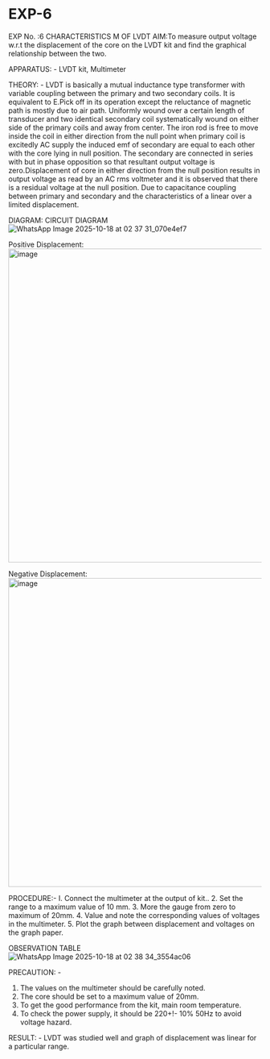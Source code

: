 # EXP-6
EXP No. :6 			CHARACTERISTICS M OF LVDT
AIM:To measure output voltage w.r.t the displacement of the core on the LVDT kit and
find the graphical relationship between the two.

APPARATUS: - LVDT kit, Multimeter

THEORY: - LVDT is basically a mutual inductance type transformer with variable coupling between the primary and two secondary coils. It is equivalent to E.Pick off in its operation except the reluctance of magnetic path is mostly due to air path. Uniformly wound over a certain length of transducer and two identical secondary coil systematically wound on either side of the primary coils and away from center. The iron rod is free to move inside the coil in either direction from the null point when primary coil is excitedly AC supply the induced emf of secondary are equal to each other with the core lying in null position. The secondary are connected in series with but in phase opposition so that resultant output voltage is zero.Displacement of core in either direction from the null position results in output voltage as read by an AC rms voltmeter and it is observed that there is a residual voltage at the null position. Due to capacitance coupling between primary and secondary and the characteristics of a linear over a limited  displacement.

DIAGRAM:
CIRCUIT DIAGRAM
![WhatsApp Image 2025-10-18 at 02 37 31_070e4ef7](https://github.com/user-attachments/assets/7e87f6d3-e42b-4c6a-bf44-22098fd45eda)

Positive Displacement:
<img width="1280" height="623" alt="image" src="https://github.com/user-attachments/assets/9db97a7d-0990-4446-b209-e054fb71c0da" />

Negative Displacement:
<img width="1280" height="613" alt="image" src="https://github.com/user-attachments/assets/6ee0f0e0-df9e-49d5-9a11-046a41881b15" />

PROCEDURE:-
I. Connect the multimeter at the output of kit..
2. Set the range to a maximum value of 10 mm.
3. More the gauge from zero to maximum of 20mm.
4. Value and note the corresponding values of voltages in the multimeter.
5. Plot the graph between displacement and voltages on the graph paper.

OBSERVATION TABLE
![WhatsApp Image 2025-10-18 at 02 38 34_3554ac06](https://github.com/user-attachments/assets/9d048e90-707f-4b28-bf16-c037db86d28a)

PRECAUTION: -
1. The values on the multimeter should be carefully noted.
2. The core should be set to a maximum value of 20mm.
3. To get the good performance from the kit, main room temperature.
4. To check the power supply, it should be 220+!- 10% 50Hz to avoid voltage hazard.

RESULT: - LVDT was studied well and graph of displacement was linear for a particular range.
